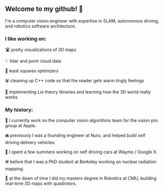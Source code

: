 ## Welcome to my github! 👋

I'm a computer vision engineer with expertise in SLAM, autonomous driving, and robotics software architecture.

### I like working on:
🛣️ pretty visualizations of 3D maps

✨ lidar and point cloud data

💫 least squares optimizers

🗑️ cleaning up C++ code so that the reader gets warm tingly feelings

🥨 implementing Lie theory libraries and learning how the 3D world really works

### My history:
🍎 I currently work on the computer vision algorithms team for the vision pro group at Apple.

🚘 previously I was a founding engineer at Nuro, and helped build self driving delivery vehicles.

🚕 I spent a few summers working on self driving cars at Waymo / Google X.

☢️ before that I was a PhD student at Berkeley working on nuclear radiation mapping.

🤖 at the dawn of time I did my masters degree in Robotics at CMU, building real-time 3D maps with quadrotors.

<!--
**erik-nelson/erik-nelson** is a ✨ _special_ ✨ repository because its `README.md` (this file) appears on your GitHub profile.

Here are some ideas to get you started:

- 🔭 I’m currently working on ...
- 🌱 I’m currently learning ...
- 👯 I’m looking to collaborate on ...
- 🤔 I’m looking for help with ...
- 💬 Ask me about ...
- 📫 How to reach me: ...
- 😄 Pronouns: ...
- ⚡ Fun fact: ...
-->
